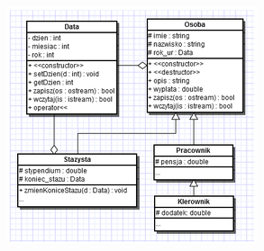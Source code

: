 <p align="center">
  <img src="https://raw.githubusercontent.com/pulnara/Playing-with-fire/master/C%2B%2B%20classworks/Classes%20inheritance%20/diagram.png" />
</p>
